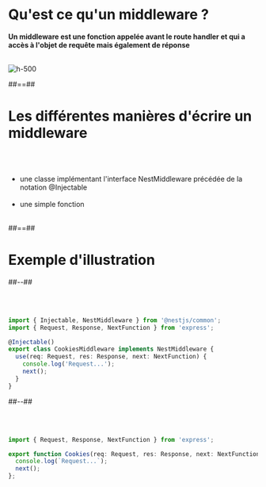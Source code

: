 # Qu'est ce qu'un middleware ?
**Un middleware est une fonction appelée avant le route handler et qui a accès à l'objet de requête mais également de réponse**
<br><br>

![h-500](assets/images/school/06-middleware/middleware.png)

##==##

# Les différentes manières d'écrire un middleware
<br><br>

- une classe implémentant l'interface NestMiddleware précédée de la notation @Injectable <br><br>
- une simple fonction <br><br>

##==##

<!--.slide: class="two-column-layout" -->

# Exemple d'illustration
##--##
<!-- .slide: class="with-code inconsolata" -->
<br><br>

```typescript
import { Injectable, NestMiddleware } from '@nestjs/common';
import { Request, Response, NextFunction } from 'express';

@Injectable()
export class CookiesMiddleware implements NestMiddleware {
  use(req: Request, res: Response, next: NextFunction) {
    console.log('Request...');
    next();
  }
}
```
<!-- .element: class="big-code" -->

##--##
<!-- .slide: class="with-code inconsolata" -->
<br><br>

```typescript
import { Request, Response, NextFunction } from 'express';

export function Cookies(req: Request, res: Response, next: NextFunction) {
  console.log(`Request...`);
  next();
};
```
<!-- .element: class="big-code" -->
